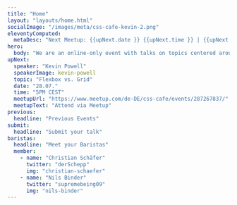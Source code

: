 ```yaml
---
title: "Home"
layout: "layouts/home.html"
socialImage: "/images/meta/css-cafe-kevin-2.png"
eleventyComputed:
  metaDesc: "Next Meetup: {{upNext.date }} {{upNext.time }} | {{upNext.topic}} by {{upNext.speaker}}"
hero:
  body: "We are an online-only event with talks on topics centered around CSS."
upNext:
  speaker: "Kevin Powell"
  speakerImage: kevin-powell
  topic: "Flexbox vs. Grid"
  date: "28.07."
  time: "5PM CEST"
  meetupUrl: "https://www.meetup.com/de-DE/css-cafe/events/287267837/"
  meetupText: "Attend via Meetup"
previous:
  headline: "Previous Events"
submit:
  headline: "Submit your talk"
baristas:
  headline: "Meet your Baristas"
  member:
    - name: "Christian Schäfer"
      twitter: "derSchepp"
      img: "christian-schaefer"
    - name: "Nils Binder"
      twitter: "supremebeing09"
      img: "nils-binder"
---
```

